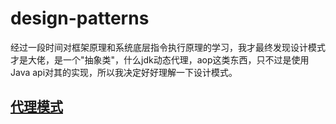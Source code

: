 # design-patterns
经过一段时间对框架原理和系统底层指令执行原理的学习，我才最终发现设计模式才是大佬，是一个"抽象类"，什么jdk动态代理，aop这类东西，只不过是使用Java api对其的实现，所以我决定好好理解一下设计模式。
## [代理模式](https://github.com/DiscardPast/design-patterns/tree/master/src/main/java/com/discardpast/proxy)